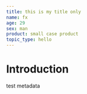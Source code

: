 ```yaml
---
title: this is my title only
name: fx
age: 29
sex: man
product: small case product
topic_type: hello
---
```


# Introduction
test metadata
